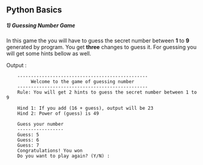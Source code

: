 ## Python Basics

##### 1) Guessing Number Game
In this game the you will have to guess the secret number between <b>1</b> to <b>9</b> generated by program. You get <b>three</b> changes to guess it. For guessing you will get some hints bellow as well.

Output :

```
    ------------------------------------------------
         Welcome to the game of guessing number
    ------------------------------------------------
    Rule: You will get 2 hints to guess the secret number between 1 to 9
    
    Hind 1: If you add (16 + guess), output will be 23
    Hind 2: Power of (guess) is 49
    
    Guess your number
    -----------------
    Guess: 5
    Guess: 6
    Guess: 7
    Congratulations! You won
    Do you want to play again? (Y/N) : 
```